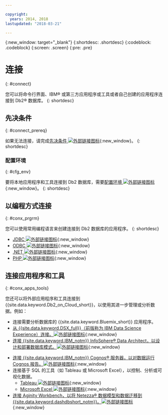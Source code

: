 ```yaml
---

copyright:
  years: 2014, 2018
lastupdated: "2018-03-21"

---
```


<!-- Attribute definitions --> 
{:new_window: target="_blank"}
{:shortdesc: .shortdesc}
{:codeblock: .codeblock}
{:screen: .screen}
{:pre: .pre}

# 连接
{: #connect}

您可以将命令行界面、IBM® 或第三方应用程序或工具或者自己创建的应用程序连接到 Db2® 数据库。
{: shortdesc}

## 先决条件
{: #connect_prereq}

如果无法连接，请完成[先决条件 ![外部链接图标](../../icons/launch-glyph.svg "外部链接图标")](https://www.ibm.com/support/knowledgecenter/SS6NHC/com.ibm.swg.im.dashdb.doc/connecting/connecting_applications_to_dashdb_database.html){:new_window}。
{: shortdesc}

### 配置环境
{: #cfg_env}

要将本地应用程序和工具连接到 Db2 数据库，需要[配置环境 ![外部链接图标](../../icons/launch-glyph.svg "外部链接图标")](https://www.ibm.com/support/knowledgecenter/SS6NHC/com.ibm.swg.im.dashdb.doc/connecting/connect_driver_package_config.html){:new_window}。
{: shortdesc}

## 以编程方式连接
{: #conx_prgrm}

您可以使用常用编程语言来创建连接到 Db2 数据库的应用程序。
{: shortdesc}

<!--* [Java ![External link icon](../../icons/launch-glyph.svg "External link icon"){}{:new_window} -->
* [JDBC ![外部链接图标](../../icons/launch-glyph.svg "外部链接图标")](https://www.ibm.com/support/knowledgecenter/SS6NHC/com.ibm.swg.im.dashdb.doc/connecting/connect_connecting_jdbc_applications.html){:new_window}
* [ODBC ![外部链接图标](../../icons/launch-glyph.svg "外部链接图标")](https://www.ibm.com/support/knowledgecenter/SS6NHC/com.ibm.swg.im.dashdb.doc/connecting/connect_connecting_cli_and_odbc_applications.html){:new_window}
* [.NET ![外部链接图标](../../icons/launch-glyph.svg "外部链接图标")](https://www.ibm.com/support/knowledgecenter/SS6NHC/com.ibm.swg.im.dashdb.doc/connecting/connect_connecting__net_applications.html){:new_window}
* [PHP ![外部链接图标](../../icons/launch-glyph.svg "外部链接图标")](https://www.ibm.com/support/knowledgecenter/SS6NHC/com.ibm.swg.im.dashdb.doc/connecting/connect_connecting_php.html){:new_window}

## 连接应用程序和工具
{: #conx_apps_tools}

您还可以将外部应用程序和工具连接到 {{site.data.keyword.Db2_on_Cloud_short}}，以使用其进一步管理或分析数据。例如：
   * 连接需要分析数据库的 {{site.data.keyword.Bluemix_short}} 应用程序。
   * [从 {{site.data.keyword.DSX_full}}（前版称为 IBM Data Science Experience）连接。![外部链接图标](../../icons/launch-glyph.svg "外部链接图标")](https://datascience.ibm.com/docs/content/manage-data/create-conn.html?context=analytics&linkInPage=true){:new_window}
   * [连接 {{site.data.keyword.IBM_notm}} InfoSphere® Data Architect，以设计和部署数据库模式。![外部链接图标](../../icons/launch-glyph.svg "外部链接图标")](https://www.ibm.com/support/knowledgecenter/SS6NHC/com.ibm.swg.im.dashdb.doc/connecting/connect_connecting_ibm_data_architect.html){:new_window}
<!--   * Connect Esri ArcGIS to perform geospatial analytics and map publishing with your data. -->
   * [连接 {{site.data.keyword.IBM_notm}} Cognos® 服务器，以对数据运行 Cognos 报告。![外部链接图标](../../icons/launch-glyph.svg "外部链接图标")](https://www.ibm.com/support/knowledgecenter/SS6NHC/com.ibm.swg.im.dashdb.doc/connecting/connect_connecting_cognos.html){:new_window}
   * 连接基于 SQL 的工具（如 Tableau 或 Microsoft Excel），以控制、分析或可视化数据。 
       * [Tableau ![外部链接图标](../../icons/launch-glyph.svg "外部链接图标")](https://www.ibm.com/support/knowledgecenter/SS6NHC/com.ibm.swg.im.dashdb.doc/connecting/connect_connecting_tableau.html){:new_window}
       * [Microsoft Excel ![外部链接图标](../../icons/launch-glyph.svg "外部链接图标")](https://www.ibm.com/support/knowledgecenter/SS6NHC/com.ibm.swg.im.dashdb.doc/connecting/connect_connecting_excel.html){:new_window}
   * [连接 Aginity Workbench，以将 Netezza® 数据模型和数据迁移到 {{site.data.keyword.dashdbshort_notm}}。![外部链接图标](../../icons/launch-glyph.svg "外部链接图标")](https://www.ibm.com/support/knowledgecenter/SS6NHC/com.ibm.swg.im.dashdb.doc/connecting/connect_connecting_aginity.html){:new_window}
